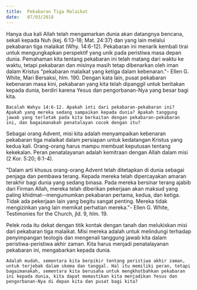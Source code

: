 ```yaml
---
title:  Pekabaran Tiga Malaikat
date:   07/03/2018
---
```


Hanya dua kali Allah telah mengamarkan dunia akan datangnya bencana, sekali kepada Nuh (kej. 6:13-18; Mat. 24:37) dan yang lain melalui pekabaran tiga malaikat (Why. 14:6-12). Pekabaran ini menarik kembali tirai untuk mengungkapkan perspektif yang unik pada peristiwa masa depan dunia. Pemahaman kita tentang pekabaran ini telah matang dari waktu ke waktu, tetapi pekabaran dan misinya masih tetap dibenarkan oleh iman dalam Kristus "pekabaran malaikat yang ketiga dalam kebenaran."- Ellen G. White, Mari Bersaksi, hlm. 190. Dengan kata lain, pusat pekabaran kebenaran masa kini, pekabaran yang kita telah dipanggil untuk beritakan kepada dunia, berdiri karena Yesus dan pengorbanan-Nya yang besar bagi kita.

`Bacalah Wahyu 14:6-12. Apakah inti dari pekabaran-pekabaran ini? Apakah yang mereka sedang sampaikan kepada dunia? Apakah tanggung jawab yang terletak pada kita berkaitan dengan pekabaran-pekabaran ini, dan bagaimanakah penatalayan cocok dengan itu?`

Sebagai orang Advent, misi kita adalah menyampaikan kebenaran pekabaran tiga malaikat dalam persiapan untuk kedatangan Kristus yang kedua kali. Orang-orang harus mampu membuat keputusan tentang kekekalan. Peran penatalayanan adalah kemitraan dengan Allah dalam misi (2 Kor. 5:20; 6:1-4).

"Dalam arti khusus orang-orang Advent telah ditetapkan di dunia sebagai penjaga dan pembawa terang. Kepada mereka telah dipercayakan amaran terakhir bagi dunia yang sedang binasa. Pada mereka bersinar terang ajabib dari Firman Allah, mereka telah diberikan pekerjaan akan maksud yang paling khidmat--mengumumkan pekabaran pertama, kedua, dan ketiga. Tidak ada pekerjaan lain yang begitu sangat penting. Mereka tidak mengizinkan yang lain memikat perhatian mereka."- Ellen G. White, Testimonies for the Church, jld. 9, hlm. 19.

Pelek roda itu dekat dengan titik kontak dengan tanah dan melukiskan misi dari pekabaran tiga malaikat. Misi mereka adalah untuk melindungi terhadap penyimpangan teologis dan mengenali tanggung jawab kita dalam peristiwa-peristiwa akhir zaman. Kita harus menjadi penatalayanan pekabaran ini, mengabarkan kepada dunia.

`Adalah mudah, sementara kita berpikir tentang peristiwa akhir zaman, untuk terjebak dalam skema dan tanggal. Hal itu memiliki peran, tetapi bagaimanakah, sementara kita berusaha untuk mengkhotbahkan pekabaran ini kepada dunia, kita dapat memastikan kita menjadikan Yesus dan pengorbanan-Nya di depan kita dan pusat bagi kita?`